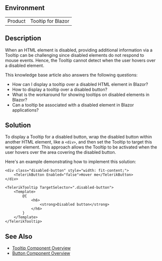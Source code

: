 
## Environment

<table>
<tbody>
<tr>
<td>Product</td>
<td>Tooltip for Blazor</td>
</tr>
</tbody>
</table>

## Description

When an HTML element is disabled, providing additional information via a Tooltip can be challenging since disabled elements do not respond to mouse events. Hence, the Tooltip cannot detect when the user hovers over a disabled element.

This knowledge base article also answers the following questions:
- How can I display a tooltip over a disabled HTML element in Blazor?
- How to display a tooltip over a disabled button?
- What is the workaround for showing tooltips on disabled elements in Blazor?
- Can a tooltip be associated with a disabled element in Blazor applications?

## Solution

To display a Tooltip for a disabled button, wrap the disabled button within another HTML element, like a `<div>`, and then set the Tooltip to target this wrapper element. This approach allows the Tooltip to be activated when the user hovers over the area covering the disabled button.

Here's an example demonstrating how to implement this solution:

````RAZOR
<div class="disabled-button" style="width: fit-content;">
    <TelerikButton Enabled="false">Hover me</TelerikButton>
</div>

<TelerikTooltip TargetSelector=".disabled-button">
    <Template>
        @{
            <h6>
                <strong>Disabled button</strong>
            </h6>
        }
    </Template>
</TelerikTooltip>
````

## See Also

- [Tooltip Component Overview](slug:tooltip-overview)
- [Button Component Overview](slug:components/button/overview)
